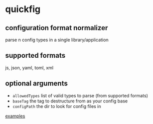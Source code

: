 # quickfig
## configuration format normalizer

parse n config types in a single library/application


## supported formats
js, json, yaml, toml, xml


## optional arguments

- `allowedTypes` list of valid types to parse (from supported formats)
- `baseTag` the tag to destructure from as your config base
- `configPath` the dir to look for config files in


[examples](examples/index.js)
